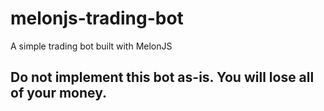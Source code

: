 # melonjs-trading-bot
A simple trading bot built with MelonJS


## Do not implement this bot as-is. You will lose all of your money.
